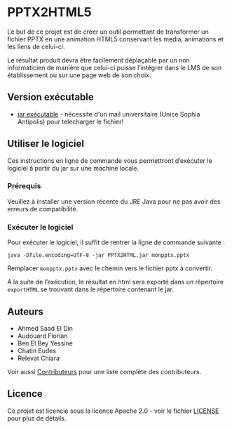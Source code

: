 # PPTX2HTML5

Le but de ce projet est de créer un outil permettant de transformer un fichier PPTX en une animation HTML5 conservant les media, animations et les liens de celui-ci.

Le résultat produit devra être facilement déplaçable par un non informaticien de manière que celui-ci puisse l’intégrer dans le LMS de son établissement ou sur une page web de son choix.

## Version exécutable

* [jar exécutable](https://unice-my.sharepoint.com/:u:/g/personal/yessine_ben-el-bey_etu_unice_fr/EUK3d75F775HqGzAn3vxSxEBtIMU6rMweYRhPeCgnaaY7w?e=vfEqxA) - nécessite d'un mail universitaire (Unice Sophia Antipolis) pour telecharger le fichier!

## Utiliser le logiciel

Ces instructions en ligne de commande vous permettront d’exécuter le logiciel à partir du jar sur une machine locale.

### Prérequis

Veuillez à installer une version récente du JRE Java pour ne pas avoir des erreurs de compatibilité.

### Exécuter le logiciel

Pour exécuter le logiciel, il suffit de rentrer la ligne de commande suivante :
```
java -Dfile.encoding=UTF-8 -jar PPTX2HTML.jar monpptx.pptx
```
Remplacer ``monpptx.pptx`` avec le chemin vers le fichier pptx à convertir.

A la suite de l’exécution, le résultat en html sera exporté dans un répertoire ``exportHTML`` se trouvant dans le répertoire contenant le jar.

## Auteurs

* Ahmed Saad El Din
* Audouard Florian
* Ben El Bey Yessine
* Chatin Eudes
* Relevat Chiara

Voir aussi [Contributeurs](https://git-iutinfo.unice.fr/rey/pt-s4t-g1-pptx2html5/-/graphs/master) pour une liste complète des contributeurs.

## Licence

Ce projet est licencié sous la licence Apache 2.0 - voir le fichier [LICENSE](LICENSE) pour plus de détails.